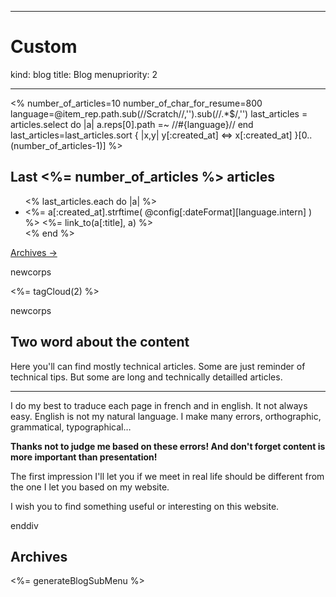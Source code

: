 -----
# Custom 
kind: blog
title: Blog
menupriority: 2

-----
<% 
    number_of_articles=10
    number_of_char_for_resume=800
    language=@item_rep.path.sub(/\/Scratch\//,'').sub(/\/.*$/,'') 
    last_articles = articles.select do |a| 
            a.reps[0].path =~ /\/#{language}\// 
    end
    last_articles=last_articles.sort { |x,y| y[:created_at] <=> x[:created_at] }[0..(number_of_articles-1)]
%>

## Last <%= number_of_articles %> articles

<ul>
<% last_articles.each do |a| %>
    <li>
        <span class="date"><%= a[:created_at].strftime( @config[:dateFormat][language.intern] ) %></span> <%= link_to(a[:title], a) %>
    </li>
<% end %>
</ul>

<a href="#archives">Archives &rarr;</a>

newcorps

<div>
<%= tagCloud(2) %>
</div>


newcorps

## Two word about the content


Here you'll can find mostly technical articles.
Some are just reminder of technical tips.
But some are long and technically detailled articles.



---


 I do my best to traduce each page in french and in english.
It not always easy. English is not my natural language.
I make many errors, orthographic, grammatical, typographical&hellip;


<strong> Thanks not to judge me based on these errors! And don't forget content is more important than presentation! </strong>


The first impression I'll let you if we meet in real life should be different from the one I let you based on my website.



I wish you to find something useful or interesting on this website.


enddiv

## Archives

<%= generateBlogSubMenu %>
